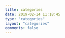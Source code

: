 ```yaml
---
title: categories
date: 2019-02-14 11:18:45
type: "categories"
layout: "categories"
comments: false
---
```


